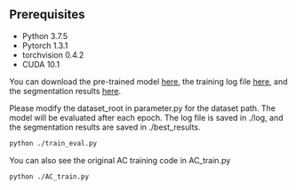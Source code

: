 ## Prerequisites

* Python 3.7.5
* Pytorch 1.3.1
* torchvision 0.4.2
* CUDA 10.1

You can download the pre-trained model  [here](https://drive.google.com/file/d/1Pz5YVwRllyS6U1gkSI8dupQuRDL-hnGe/view?usp=sharing), the training log file [here](https://drive.google.com/file/d/1i43JKL0VVEjMJXli_bf7v06nzHntg9H8/view?usp=sharing), and the segmentation results [here](https://drive.google.com/drive/folders/1UjKe1AX3wx8a_lDDVg32UuJ9kvn5oKGg?usp=sharing).

Please modify the dataset_root in parameter.py for the dataset path. The model will be evaluated after each epoch. The log file is saved in ./log, and the segmentation results are saved in ./best_results.

```bash
python ./train_eval.py
```

You can also see the original AC training code in AC_train.py
```bash
python ./AC_train.py
```
